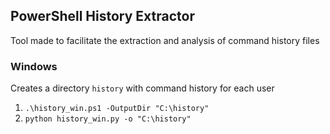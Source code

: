 ## PowerShell History Extractor
Tool made to facilitate the extraction and analysis of command history files

### Windows
Creates a directory `history` with command history for each user

1. `.\history_win.ps1 -OutputDir "C:\history"`
2. `python history_win.py -o "C:\history"`
